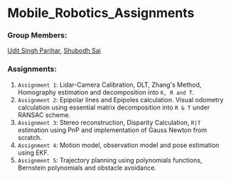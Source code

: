 # Mobile_Robotics_Assignments

### Group Members:
[Udit Singh Parihar](https://github.com/UditSinghParihar), [Shubodh Sai](https://github.com/Shubodh)  


### Assignments:  
1. `Assignment 1`: Lidar-Camera Calibration, DLT, Zhang's Method, Homography estimation and decomposition into `K, R and T`.  
2. `Assignment 2`: Epipolar lines and Epipoles calculation. Visual odometry calculation using essential matrix decomposition into `R & T` under RANSAC scheme.   
3. `Assignment 3`: Stereo reconstruction, Disparity Calculation, `R|T` estimation using PnP and implementation of Gauss Newton from scratch.  
4. `Assignment 4`: Motion model, observation model and pose estimation using EKF.  
5. `Assignment 5`: Trajectory planning using polynomials functions, Bernstein polynomials and obstacle avoidance.  